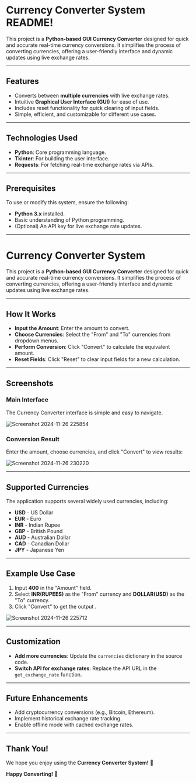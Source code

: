 # Currency Converter System README!  

This project is a **Python-based GUI Currency Converter** designed for quick and accurate real-time currency conversions. It simplifies the process of converting currencies, offering a user-friendly interface and dynamic updates using live exchange rates.  

---

## Features  

- Converts between **multiple currencies** with live exchange rates.  
- Intuitive **Graphical User Interface (GUI)** for ease of use.  
- Includes reset functionality for quick clearing of input fields.  
- Simple, efficient, and customizable for different use cases.  

---

## Technologies Used  

- **Python**: Core programming language.  
- **Tkinter**: For building the user interface.  
- **Requests**: For fetching real-time exchange rates via APIs.  

---

## Prerequisites  

To use or modify this system, ensure the following:  

- **Python 3.x** installed.  
- Basic understanding of Python programming.  
- (Optional) An API key for live exchange rate updates.  

---

# Currency Converter System  

This project is a **Python-based GUI Currency Converter** designed for quick and accurate real-time currency conversions. It simplifies the process of converting currencies, offering a user-friendly interface and dynamic updates using live exchange rates.  

---

## How It Works  

- **Input the Amount**: Enter the amount to convert.  
- **Choose Currencies**: Select the "From" and "To" currencies from dropdown menus.  
- **Perform Conversion**: Click "Convert" to calculate the equivalent amount.  
- **Reset Fields**: Click "Reset" to clear input fields for a new calculation.  

---

## Screenshots  

### Main Interface  
The Currency Converter interface is simple and easy to navigate.  

 ![Screenshot 2024-11-26 225854](https://github.com/user-attachments/assets/048a57d5-bdae-4fdd-bea2-d2748821fe02)


### Conversion Result  
Enter the amount, choose currencies, and click "Convert" to view results:  

![Screenshot 2024-11-26 230220](https://github.com/user-attachments/assets/0f3c09fb-6295-4997-843d-ea52ec9d9630)


---

## Supported Currencies  

The application supports several widely used currencies, including:  

- **USD** - US Dollar  
- **EUR** - Euro  
- **INR** - Indian Rupee  
- **GBP** - British Pound  
- **AUD** - Australian Dollar  
- **CAD** - Canadian Dollar  
- **JPY** - Japanese Yen  

---

## Example Use Case  

1. Input **400** in the "Amount" field.  
2. Select  **INR(RUPEES)** as the "From" currency and  **DOLLAR(USD)** as the "To" currency.  
3. Click "Convert" to get the output . 

![Screenshot 2024-11-26 225712](https://github.com/user-attachments/assets/0d0d9e11-5565-4918-8cee-3459e20fc22e)


---

## Customization  

- **Add more currencies**: Update the `currencies` dictionary in the source code.  
- **Switch API for exchange rates**: Replace the API URL in the `get_exchange_rate` function.  

---

## Future Enhancements  

- Add cryptocurrency conversions (e.g., Bitcoin, Ethereum).  
- Implement historical exchange rate tracking.  
- Enable offline mode with cached exchange rates.  

---

## Thank You!  

We hope you enjoy using the **Currency Converter System!** 🎉  

**Happy Converting! 🌟**

  
